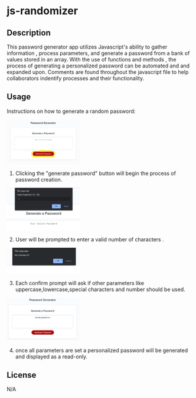 # js-randomizer


## Description
This password generator app utilizes Javascript's ability to gather information , process parameters, and generate a password from a bank of values stored in an array.  With the use of functions and methods , the process of generating a personalized password can be automated and and expanded upon. Comments are found throughout the javascript file to help collaborators indentify processes and their functionality. 




## Usage
Instructions on how to generate a random password:

<img src="Develop\Img\JS-gen 1.png" alt="start process"  width="200" heigth="200"/>

 1) Clicking the "generate password" button will begin the process of password creation.

<img src="Develop\Img\JS-gen 2.png" alt="length process" width="200" heigth="200"/>

2) User will be prompted to enter a valid number of characters .

<img src="Develop\Img\JS-gen 3.png" alt="different options" width="200" heigth="200">

3) Each confirm prompt will ask if other parameters like uppercase,lowercase,special characters and number should be used.

<img src="Develop\Img\JS-gen 7.png" alt="end product" width="200" heigth="200">

4) once all parameters are set a personalized password will be generated and displayed as a read-only.
 



## License
N/A
